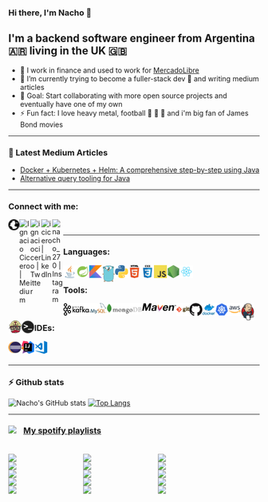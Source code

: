 ### Hi there, I'm Nacho 👋

## I'm a backend software engineer from Argentina 🇦🇷 living in the UK 🇬🇧

- 🔭 I work in finance and used to work for [MercadoLibre](http://mercadolibre.com.ar/)
- 🌱 I’m currently trying to become a fuller-stack dev 🤣 and writing medium articles
- 🥅 Goal: Start collaborating with more open source projects and eventually have one of my own
- ⚡ Fun fact: I love heavy metal, football 💙 💛 💙 and i'm big fan of James Bond movies

---

### 📕 Latest Medium Articles

<!-- BLOG-POST-LIST:START -->

- [Docker + Kubernetes + Helm: A comprehensive step-by-step using Java](https://ignaciocicero.medium.com/docker-kubernetes-helm-a-comprehensive-step-by-step-using-java-df83f6780d80?source=rss-f0b17d049285------2)
- [Alternative query tooling for Java](https://ignaciocicero.medium.com/alternatives-query-tooling-for-java-27da9822b980?source=rss-f0b17d049285------2)
<!-- BLOG-POST-LIST:END -->

---

### Connect with me:

[<img align="left" alt="nacho270.github.io" width="22px" src="https://raw.githubusercontent.com/iconic/open-iconic/master/svg/globe.svg" />][website]
[<img align="left" alt="Ignacio Cicero | Medium" width="22px" src="https://cdn.jsdelivr.net/npm/simple-icons@v3/icons/medium.svg" />][medium]
[<img align="left" alt="ignaciocicero | Twitter" width="22px" src="https://cdn.jsdelivr.net/npm/simple-icons@v3/icons/twitter.svg" />][twitter]
[<img align="left" alt="icicero | LinkedIn" width="22px" src="https://cdn.jsdelivr.net/npm/simple-icons@v3/icons/linkedin.svg" />][linkedin]
[<img align="left" alt="nacho_270 | Instagram" width="22px" src="https://cdn.jsdelivr.net/npm/simple-icons@v3/icons/instagram.svg" />][instagram]

[website]: https://nacho270.github.io/
[medium]: https://ignaciocicero.medium.com/
[twitter]: https://twitter.com/ignaciocicero
[instagram]: https://instagram.com/nacho_270
[linkedin]: https://linkedin.com/in/icicero

<br>

---

### Languages:

<img align="left" alt="Java" width="26px" src="img/java.png"/>
<img align="left" alt="Spring" width="26px" src="img/spring.png"/>
<img align="left" alt="Kotlin" width="26px" src="img/kotlin.png"/>
<img align="left" alt="Golang" width="26px" src="img/gopher.png"/>
<img align="left" alt="Python" width="26px" src="img/python.png"/>
<img align="left" alt="HTML5" width="26px" src="img/html.png" />
<img align="left" alt="CSS3" width="26px" src="img/css.png" />
<img align="left" alt="JavaScript" width="26px" src="img/javascript.png" />
<img align="left" alt="Node.js" width="26px" src="img/nodejs.png" />
<img align="left" alt="React" width="26px" src="img/react.png" />

<br />

### Tools:

<img align="left" alt="Apache Kafka" width="55px" src="img/kafka.png" />
<img align="left" alt="MySQL" width="32px" src="img/mysql.png" />
<img align="left" alt="MongoDB" width="70px" src="img/mongodb.png" />
<img align="left" alt="Maven" width="70px" src="img/maven.png"/>
<img align="left" alt="Git" width="26px" src="img/git.png" />
<img align="left" alt="GitHub" width="26px" src="img/github.png" />
<img align="left" alt="Docker" width="26px" src="img/docker.png" />
<img align="left" alt="Kubernetes" width="26px" src="img/kubernetes.png" />
<img align="left" alt="AWS" width="26px" src="img/aws.png" />
<img align="left" alt="Jenkins" width="26px" src="img/jenkins.png" />
<img align="left" alt="Travis-CI" width="26px" src="img/travis.png" />
<img align="left" alt="Terminal" width="26px" src="img/terminal.png" />

<br />

### IDEs:

<img align="left" alt="Eclipse" width="26px" src="img/eclipse.png"/>
<img align="left" alt="IntelliJ" width="26px" src="img/intellij.png"/>
<img align="left" alt="Visual Studio Code" width="26px" src="img/vscode.png" />

<br />
<br />

---

### :zap: Github stats

![Nacho's GitHub stats](https://github-readme-stats.nacho270.vercel.app/api?username=nacho270&show_icons=true&hide=issues&hide_border=true&theme=vue-dark)
[![Top Langs](https://github-readme-stats.nacho270.vercel.app/api/top-langs/?username=nacho270&show_icons=true&hide_border=true&theme=vue-dark&layout=compact)](https://github.com/nacho270/github-readme-stats)

---

### <img src="https://i.pinimg.com/originals/93/46/53/934653214719cf630e0f5cf9c746b364.png" align="left" width="30px" /> [My spotify playlists](https://github.com/nacho270/spotify-playlists-github-action)<br/><br/>

<!-- MY_PLAYLISTS:START-->
<a href='https://open.spotify.com/playlist/5qUTpzufx9M7iIOP6bItte' target='_blank'><img align="left" width="150px" src="https://mosaic.scdn.co/640/ab67616d0000b273132a5fec8f2a9ee5d9d0c320ab67616d0000b27365a6f8a25707aa742f5b062bab67616d0000b273c9fc55951f97e3123e1c5595ab67616d0000b273cce7610e524ba19b7bcd9f8b"/></a>
<a href='https://open.spotify.com/playlist/7v0RRjfL6CwxgbFTEvUpQo' target='_blank'><img align="left" width="150px" src="https://mosaic.scdn.co/640/ab67616d0000b2731c5eacf6965d328c2c795cefab67616d0000b27376ffb5b5ab045d22c81235c1ab67616d0000b273b21a2fe04d5572ff47ffb2c0ab67616d0000b273c4a7e933ef7fbb7e6485b73a"/></a>
<a href='https://open.spotify.com/playlist/3g35a88jJ4qShU6bf7jALz' target='_blank'><img align="left" width="150px" src="https://mosaic.scdn.co/640/ab67616d0000b2730158cbde70672dd821972907ab67616d0000b27329bd7a27cebf08f4ea8d6aa0ab67616d0000b27364af5b8ea1d0eaedcf5aa24dab67616d0000b273ba12c467b8cc7eb3be9e7d8b"/></a>
<a href='https://open.spotify.com/playlist/7i9fEkfordzs8hzlnukric' target='_blank'><img align="left" width="150px" src="https://i.scdn.co/image/ab67616d0000b27362824c1d765a5beec9231f7d"/></a>
<a href='https://open.spotify.com/playlist/3oZ0Yf9yfUk16ipQJMcH7i' target='_blank'><img align="left" width="150px" src="https://mosaic.scdn.co/640/ab67616d0000b2730df1d0af96c86584c82a8df7ab67616d0000b2731c5d4e4695659ec7a046364bab67616d0000b27342e6450fcc92db632adcd53cab67616d0000b273efe55e4449fe3cc1b1c9fd03"/></a>

<a href='https://open.spotify.com/playlist/5jiqAWpSb0RWIWPsyTxv2A' target='_blank'><img align="left" width="150px" src="https://mosaic.scdn.co/640/ab67616d0000b2734ce8b4e42588bf18182a1ad2ab67616d0000b27384243a01af3c77b56fe01ab1ab67616d0000b273d283808926ad3d2220e63c1cab67616d0000b273dc30583ba717007b00cceb25"/></a>
<a href='https://open.spotify.com/playlist/1L5A1vFtsNpl00qBazSy3R' target='_blank'><img align="left" width="150px" src="https://mosaic.scdn.co/640/ab67616d0000b2730538b48c180256e0bdd8363fab67616d0000b2733aa5698b9f13447a6ccc0dccab67616d0000b27354a8f4f9158546472fbb7280ab67616d0000b273a7292b6863258e889b78d787"/></a>
<a href='https://open.spotify.com/playlist/2MizBkA9J7y1vjisHig10j' target='_blank'><img align="left" width="150px" src="https://mosaic.scdn.co/640/ab67616d0000b273551ced81926f14eb6a71c6aaab67616d0000b2735e7464d9d8a25b2bf74b782aab67616d0000b2736f093a6ae88a5ca8ed53b9f7ab67616d0000b273d752956b8a82ffa07baa835e"/></a>
<a href='https://open.spotify.com/playlist/6kStwB9BJClsmMmGlZIdHe' target='_blank'><img align="left" width="150px" src="https://mosaic.scdn.co/640/ab67616d0000b2736869f1cd33bf72e00313520dab67616d0000b273ac9a652335cf34de9a65292aab67616d0000b273da4f6706ae0f2501c61ce776ab67616d0000b273db89b08034de626ebee6823d"/></a>
<a href='https://open.spotify.com/playlist/3XP4qY76oESOyHDk93UUK1' target='_blank'><img align="left" width="150px" src="https://mosaic.scdn.co/640/ab67616d0000b27309e2ec500166cf2d5ac21050ab67616d0000b2731de3187680d052813e7fd4d0ab67616d0000b27342cd70baa2f0c4d2173ed3b3ab67616d0000b273e319baafd16e84f0408af2a0"/></a>

<a href='https://open.spotify.com/playlist/7BLbKjC4GmXgM3hHDnv5DY' target='_blank'><img align="left" width="150px" src="https://mosaic.scdn.co/640/ab67616d0000b27305a19220d37bc871db939b64ab67616d0000b273286a0837ff3424065a735e0aab67616d0000b2733bf8d1987a42dd781a8039deab67616d0000b27368b03027356fb05501948f62"/></a>
<a href='https://open.spotify.com/playlist/2v6Z6WRl1Lv4iUB2ulbaiv' target='_blank'><img align="left" width="150px" src="https://mosaic.scdn.co/640/ab67616d0000b273582d56ce20fe0146ffa0e5cfab67616d0000b27384243a01af3c77b56fe01ab1ab67616d0000b273dc30583ba717007b00cceb25ab67616d0000b273e3e3b64cea45265469d4cafa"/></a>
<a href='https://open.spotify.com/playlist/0MOw9ZJnnztnsfQDcJgPDH' target='_blank'><img align="left" width="150px" src="https://mosaic.scdn.co/640/ab67616d0000b2739f776dac14c9480798b9434eab67616d0000b273a5decf096145eff82eb4a4bcab67616d0000b273b7d6826dec979bac25a61bdcab67616d0000b273c0c29b39f075f14d7c904de6"/></a>
<a href='https://open.spotify.com/playlist/0amH4jFYvHnHyVuW6yUWNy' target='_blank'><img align="left" width="150px" src="https://mosaic.scdn.co/640/ab67616d0000b273012217969f1979b6f050068bab67616d0000b2733b3b1827752bd8b19936a95bab67616d0000b27346c0d2e3a8f765196867611fab67616d0000b273a301556ae9251d48983709c4"/></a>
<a href='https://open.spotify.com/playlist/3DfCtCPwpX0JZT0lNBgpi5' target='_blank'><img align="left" width="150px" src="https://mosaic.scdn.co/640/ab67616d0000b2732277d1a849a63c7075ec38ffab67616d0000b273450ea0598665b1fb85c472d0ab67616d0000b2735c29a88ba5341ca428f0c322ab67616d0000b2736ac3ed972e1c181cd2ee8d55"/></a>
<!-- MY_PLAYLISTS:END-->

